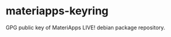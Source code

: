 materiapps-keyring
==================

GPG public key of MateriApps LIVE! debian package repository.
